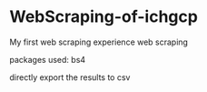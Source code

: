 # WebScraping-of-ichgcp
My first web scraping experience web scraping 

packages used: bs4 

directly export the results to csv 
